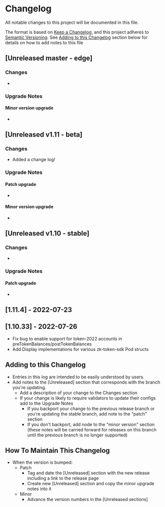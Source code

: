 # Changelog
All notable changes to this project will be documented in this file.

The format is based on [Keep a Changelog](https://keepachangelog.com/en/1.0.0/),
and this project adheres to [Semantic Versioning](https://semver.org/spec/v2.0.0.html).
See [Adding to this Changelog](#adding-to-this-changelog) section below for details on how to add notes to this file

## [Unreleased master - edge]
### Changes
-
### Upgrade Notes
#### Minor version upgrade
-

## [Unreleased v1.11 - beta]
### Changes
- Added a change log!
### Upgrade Notes
#### Patch upgrade
-
#### Minor version upgrade
-

## [Unreleased v1.10 - stable]
### Changes
-
### Upgrade Notes
#### Patch upgrade
-

## [1.11.4] - 2022-07-23

## [1.10.33] - 2022-07-26
- Fix bug to enable support for token-2022 accounts in preTokenBalances/postTokenBalances
- Add Display implementations for various zk-token-sdk Pod structs

## Adding to this Changelog
* Entries in this log are intended to be easily understood by users.
* Add notes to the [Unreleased] section that corresponds with the branch you're updating.
    * Add a description of your change to the Changes section
    * If your change is likely to require validators to update their configs add to the Upgrade Notes
        * If you backport your change to the previous release branch or you're updating the stable branch, add note to the "patch" section
        * If you don't backport, add node to the "minor version" section (these notes will be carried forward for releases on this branch until the previous branch is no longer supported)

## How To Maintain This Changelog
* When the version is bumped:
    * Patch
        * Tag and date the [Unreleased] section with the new release including a link to the release page
        * Create new [Unreleased] section and copy the minor upgrade notes into it
    * Minor
        * Advance the version numbers in the [Unreleased sections]
